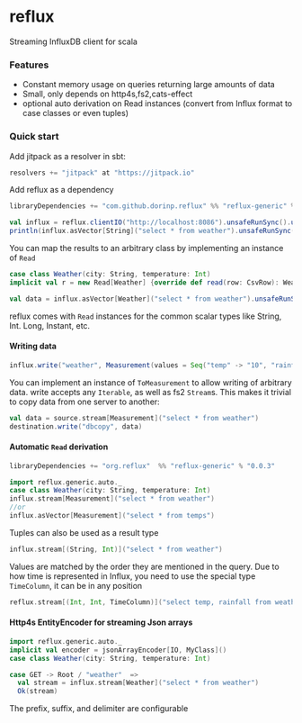 reflux
===
Streaming InfluxDB client for scala
### Features
- Constant memory usage on queries returning large amounts of data
- Small, only depends on http4s,fs2,cats-effect
- optional auto derivation on Read instances (convert from Influx format to case classes or even tuples) 
  
### Quick start 
Add jitpack as a resolver in sbt: 
```scala
resolvers += "jitpack" at "https://jitpack.io"
```
Add reflux as a dependency 
```scala
libraryDependencies += "com.github.dorinp.reflux" %% "reflux-generic" % "0.0.8"
```
```scala
val influx = reflux.clientIO("http://localhost:8086").unsafeRunSync().use("mydatabase").withCredentials("user", "password")
println(influx.asVector[String]("select * from weather").unsafeRunSync())
```  
You can map the results to an arbitrary class by implementing an instance of `Read`
```scala
case class Weather(city: String, temperature: Int)
implicit val r = new Read[Weather] {override def read(row: CsvRow): Weather = Weather(row.getString("city"), row.getString("temperature").toInt)}

val data = influx.asVector[Weather]("select * from weather").unsafeRunSync()
```
reflux comes with `Read` instances for the common scalar types like String, Int. Long, Instant, etc.
#### Writing data
```scala
influx.write("weather", Measurement(values = Seq("temp" -> "10", "rainfall" -> "20"), tags = Seq("city" -> "London")))
```  
You can implement an instance of `ToMeasurement` to allow writing of arbitrary data.
write accepts any `Iterable`, as well as fs2 `Stream`s.
This makes it trivial to copy data from one server to another:
```scala
val data = source.stream[Measurement]("select * from weather")
destination.write("dbcopy", data)
```
#### Automatic `Read` derivation
```scala
libraryDependencies += "org.reflux"  %% "reflux-generic" % "0.0.3"
```
```scala
import reflux.generic.auto._
case class Weather(city: String, temperature: Int)
influx.stream[Measurement]("select * from weather")
//or
influx.asVector[Measurement]("select * from temps")
```  
Tuples can also be used as a result type
```scala
influx.stream[(String, Int)]("select * from weather")
```
Values are matched by the order they are mentioned in the query. 
Due to how time is represented in Influx, you need to use the special type `TimeColumn`, it can be in any position
```scala
reflux.stream[(Int, Int, TimeColumn)]("select temp, rainfall from weather)
```  

#### Http4s EntityEncoder for streaming Json arrays
```scala
import reflux.generic.auto._
implicit val encoder = jsonArrayEncoder[IO, MyClass]()
case class Weather(city: String, temperature: Int)

case GET -> Root / "weather"  =>
  val stream = influx.stream[Weather]("select * from weather")
  Ok(stream)
```
The prefix, suffix, and delimiter are configurable   
